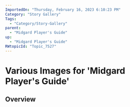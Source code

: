 ```yaml
---
ImportedOn: "Thursday, February 16, 2023 6:10:23 PM"
Category: "Story Gallery"
Tags:
  - "Category/Story-Gallery"
parent:
  - "Midgard Player's Guide"
up:
  - "Midgard Player's Guide"
RWtopicId: "Topic_7527"
---
```

# Various Images for 'Midgard Player's Guide'
## Overview
